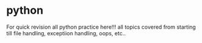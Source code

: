 # python
For quick revision
all python practice here!!!
all topics covered from starting till file handling, exceptiion handling, oops, etc..
